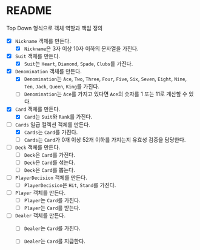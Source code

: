 # README

Top Down 형식으로 객체 역할과 책임 정의
- [x] `Nickname` 객체를 만든다.
  - [x] `Nickname`은 3자 이상 10자 이하의 문자열을 가진다.
- [x] `Suit` 객체를 만든다.
    - [x] `Suit`는 `Heart`, `Diamond`, `Spade`, `Clubs`를 가진다.
- [x] `Denomination` 객체를 만든다.
    - [x] `Denomination`는 `Ace`, `Two`, `Three`, `Four`, `Five`, `Six`, `Seven`, `Eight`, `Nine`, `Ten`, `Jack`, `Queen`, `King`를 가진다.
    - [ ] `Denomination`는 `Ace`를 가지고 있다면 `Ace`의 숫자를 1 또는 11로 계산할 수 있다.
- [x] `Card` 객체를 만든다.
  - [x] `Card`는 `Suit`와 `Rank`를 가진다.
- [ ] `Cards` 일급 컬렉션 객체를 만든다.
    - [x] `Cards`는 `Card`를 가진다.
    - [ ] `Cards`는 `Card`가 0개 이상 52개 이하를 가지는지 유효성 검증을 담당한다.
- [ ] `Deck` 객체를 만든다.
  - [ ] `Deck`은 `Card`를 가진다.
  - [ ] `Deck`은 `Card`를 섞는다.
  - [ ] `Deck`은 `Card`를 뽑는다.
- [ ] `PlayerDecision` 객체를 만든다.
  - [ ] `PlayerDecision`은 `Hit`, `Stand`를 가진다.
- [ ] `Player` 객체를 만든다.
  - [ ] `Player`는 `Card`를 가진다.
  - [ ] `Player`는 `Card`를 받는다.
- [ ] `Dealer` 객체를 만든다.
  - [ ] `Dealer`는 `Card`를 가진다.
  - [ ] `Dealer`는 `Card`를 지급한다.

